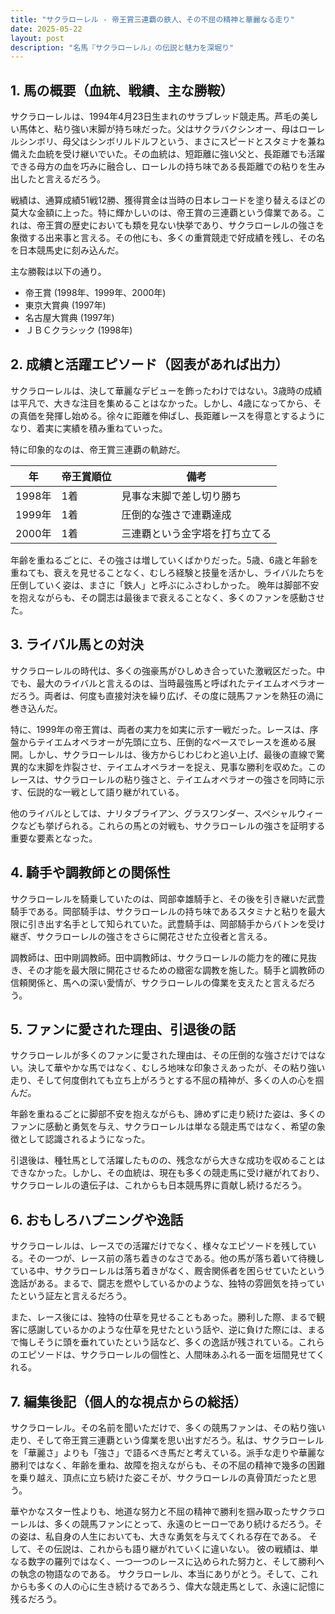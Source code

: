 ```yaml
---
title: "サクラローレル - 帝王賞三連覇の鉄人、その不屈の精神と華麗なる走り"
date: 2025-05-22
layout: post
description: "名馬『サクラローレル』の伝説と魅力を深堀り"
---
```


## 1. 馬の概要（血統、戦績、主な勝鞍）

サクラローレルは、1994年4月23日生まれのサラブレッド競走馬。芦毛の美しい馬体と、粘り強い末脚が持ち味だった。父はサクラバクシンオー、母はローレルシンボリ、母父はシンボリルドルフという、まさにスピードとスタミナを兼ね備えた血統を受け継いでいた。その血統は、短距離に強い父と、長距離でも活躍できる母方の血を巧みに融合し、ローレルの持ち味である長距離での粘りを生み出したと言えるだろう。

戦績は、通算成績51戦12勝、獲得賞金は当時の日本レコードを塗り替えるほどの莫大な金額に上った。特に輝かしいのは、帝王賞の三連覇という偉業である。これは、帝王賞の歴史においても類を見ない快挙であり、サクラローレルの強さを象徴する出来事と言える。その他にも、多くの重賞競走で好成績を残し、その名を日本競馬史に刻み込んだ。

主な勝鞍は以下の通り。

* 帝王賞 (1998年、1999年、2000年)
* 東京大賞典 (1997年)
* 名古屋大賞典 (1997年)
* ＪＢＣクラシック (1998年)


## 2. 成績と活躍エピソード（図表があれば出力）

サクラローレルは、決して華麗なデビューを飾ったわけではない。3歳時の成績は平凡で、大きな注目を集めることはなかった。しかし、4歳になってから、その真価を発揮し始める。徐々に距離を伸ばし、長距離レースを得意とするようになり、着実に実績を積み重ねていった。

特に印象的なのは、帝王賞三連覇の軌跡だ。

| 年 | 帝王賞順位 | 備考 |
|---|---|---|
| 1998年 | 1着 | 見事な末脚で差し切り勝ち |
| 1999年 | 1着 | 圧倒的な強さで連覇達成 |
| 2000年 | 1着 | 三連覇という金字塔を打ち立てる |


年齢を重ねるごとに、その強さは増していくばかりだった。5歳、6歳と年齢を重ねても、衰えを見せることなく、むしろ経験と技量を活かし、ライバルたちを圧倒していく姿は、まさに「鉄人」と呼ぶにふさわしかった。  晩年は脚部不安を抱えながらも、その闘志は最後まで衰えることなく、多くのファンを感動させた。


## 3. ライバル馬との対決

サクラローレルの時代は、多くの強豪馬がひしめき合っていた激戦区だった。中でも、最大のライバルと言えるのは、当時最強馬と呼ばれたテイエムオペラオーだろう。両者は、何度も直接対決を繰り広げ、その度に競馬ファンを熱狂の渦に巻き込んだ。

特に、1999年の帝王賞は、両者の実力を如実に示す一戦だった。レースは、序盤からテイエムオペラオーが先頭に立ち、圧倒的なペースでレースを進める展開。しかし、サクラローレルは、後方からじわじわと追い上げ、最後の直線で驚異的な末脚を炸裂させ、テイエムオペラオーを捉え、見事な勝利を収めた。このレースは、サクラローレルの粘り強さと、テイエムオペラオーの強さを同時に示す、伝説的な一戦として語り継がれている。

他のライバルとしては、ナリタブライアン、グラスワンダー、スペシャルウィークなども挙げられる。これらの馬との対戦も、サクラローレルの強さを証明する重要な要素となった。


## 4. 騎手や調教師との関係性

サクラローレルを騎乗していたのは、岡部幸雄騎手と、その後を引き継いだ武豊騎手である。岡部騎手は、サクラローレルの持ち味であるスタミナと粘りを最大限に引き出す名手として知られていた。武豊騎手は、岡部騎手からバトンを受け継ぎ、サクラローレルの強さをさらに開花させた立役者と言える。

調教師は、田中剛調教師。田中調教師は、サクラローレルの能力を的確に見抜き、その才能を最大限に開花させるための緻密な調教を施した。騎手と調教師の信頼関係と、馬への深い愛情が、サクラローレルの偉業を支えたと言えるだろう。


## 5. ファンに愛された理由、引退後の話

サクラローレルが多くのファンに愛された理由は、その圧倒的な強さだけではない。決して華やかな馬ではなく、むしろ地味な印象さえあったが、その粘り強い走り、そして何度倒れても立ち上がろうとする不屈の精神が、多くの人の心を掴んだ。

年齢を重ねるごとに脚部不安を抱えながらも、諦めずに走り続けた姿は、多くのファンに感動と勇気を与え、サクラローレルは単なる競走馬ではなく、希望の象徴として認識されるようになった。

引退後は、種牡馬として活躍したものの、残念ながら大きな成功を収めることはできなかった。しかし、その血統は、現在も多くの競走馬に受け継がれており、サクラローレルの遺伝子は、これからも日本競馬界に貢献し続けるだろう。


## 6. おもしろハプニングや逸話

サクラローレルは、レースでの活躍だけでなく、様々なエピソードを残している。その一つが、レース前の落ち着きのなさである。他の馬が落ち着いて待機している中、サクラローレルは落ち着きがなく、厩舎関係者を困らせていたという逸話がある。まるで、闘志を燃やしているかのような、独特の雰囲気を持っていたという証左と言えるだろう。

また、レース後には、独特の仕草を見せることもあった。勝利した際、まるで観客に感謝しているかのような仕草を見せたという話や、逆に負けた際には、まるで悔しそうに頭を垂れていたという話など、多くの逸話が残されている。これらのエピソードは、サクラローレルの個性と、人間味あふれる一面を垣間見せてくれる。


## 7. 編集後記（個人的な視点からの総括）

サクラローレル。その名前を聞いただけで、多くの競馬ファンは、その粘り強い走り、そして帝王賞三連覇という偉業を思い出すだろう。私は、サクラローレルを「華麗さ」よりも「強さ」で語るべき馬だと考えている。派手な走りや華麗な勝利ではなく、年齢を重ね、故障を抱えながらも、その不屈の精神で幾多の困難を乗り越え、頂点に立ち続けた姿こそが、サクラローレルの真骨頂だったと思う。

華やかなスター性よりも、地道な努力と不屈の精神で勝利を掴み取ったサクラローレルは、多くの競馬ファンにとって、永遠のヒーローであり続けるだろう。その姿は、私自身の人生においても、大きな勇気を与えてくれる存在である。  そして、その伝説は、これからも語り継がれていくに違いない。  彼の戦績は、単なる数字の羅列ではなく、一つ一つのレースに込められた努力と、そして勝利への執念の物語なのである。  サクラローレル、本当にありがとう。そして、これからも多くの人の心に生き続けるであろう、偉大な競走馬として、永遠に記憶に残るだろう。
